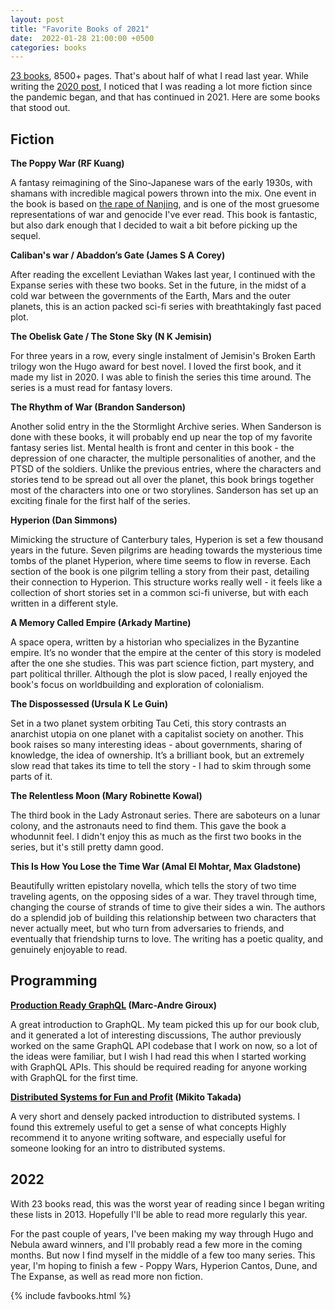 ```yaml
---
layout: post
title: "Favorite Books of 2021"
date:  2022-01-28 21:00:00 +0500
categories: books
---
```


[23 books](https://www.goodreads.com/user_challenges/27628650),
8500+ pages.
That's about half of what I read last year.
While writing the
[2020 post](/posts/books-2020/),
I noticed that I was reading a lot more fiction
since the pandemic began,
and that has continued in 2021.
Here are some books that stood out.

## Fiction

**The Poppy War (RF Kuang)**

A fantasy reimagining of
the Sino-Japanese wars of the early 1930s,
with shamans with incredible magical powers
thrown into the mix.
One event in the book is based on
[the rape of Nanjing](https://en.wikipedia.org/wiki/Nanjing_Massacre),
and is one of the most
gruesome representations of war and genocide
I've ever read.
This book is fantastic,
but also dark enough that
I decided to wait a bit
before picking up the sequel.

**Caliban's war / Abaddon’s Gate (James S A Corey)**

After reading the excellent Leviathan Wakes last year,
I continued with the Expanse series
with these two books.
Set in the future,
in the midst of a cold war
between the governments
of the Earth, Mars and the outer planets,
this is an action packed sci-fi series
with breathtakingly fast paced plot.

**The Obelisk Gate / The Stone Sky (N K Jemisin)**

For three years in a row,
every single instalment of
Jemisin's Broken Earth trilogy
won the Hugo award for best novel.
I loved the first book,
and it made my list in 2020.
I was able to finish the series this time around.
The series is a must read for fantasy lovers.

**The Rhythm of War (Brandon Sanderson)**

Another solid entry in the the Stormlight Archive series.
When Sanderson is done with these books,
it will probably end up near the top
of my favorite fantasy series list.
Mental health is front and center in this book -
the depression of one character,
the multiple personalities of another,
and the PTSD of the soldiers.
Unlike the previous entries,
where the characters and stories
tend to be spread out all over the planet,
this book brings together most of the characters
into one or two storylines.
Sanderson has set up an exciting finale
for the first half of the series.

**Hyperion (Dan Simmons)**

Mimicking the structure of Canterbury tales,
Hyperion is set a few thousand years in the future.
Seven pilgrims are heading towards
the mysterious time tombs of the planet Hyperion,
where time seems to flow in reverse.
Each section of the book is one pilgrim telling a story from their past,
detailing their connection to Hyperion.
This structure works really well -
it feels like a collection of short stories
set in a common sci-fi universe,
but with each written in a different style.

**A Memory Called Empire (Arkady Martine)**

A space opera,
written by a historian
who specializes in the Byzantine empire.
It’s no wonder that
the empire at the center of this story
is modeled after the one she studies.
This was part science fiction,
part mystery,
and part political thriller.
Although the plot is slow paced,
I really enjoyed the book's focus on worldbuilding
and exploration of colonialism.

**The Dispossessed (Ursula K Le Guin)**

Set in a two planet system orbiting Tau Ceti,
this story contrasts an anarchist utopia on one planet
with a capitalist society on another.
This book raises so many interesting ideas -
about governments,
sharing of knowledge,
the idea of ownership.
It’s a brilliant book,
but an extremely slow read
that takes its time to tell the story -
I had to skim through some parts of it.

**The Relentless Moon (Mary Robinette Kowal)**

The third book in the Lady Astronaut series.
There are saboteurs on a lunar colony,
and the astronauts need to find them.
This gave the book a whodunnit feel.
I didn't enjoy this as much as
the first two books in the series,
but it's still pretty damn good.

**This Is How You Lose the Time War (Amal El Mohtar, Max Gladstone)**

Beautifully written epistolary novella,
which tells the story of two time traveling agents,
on the opposing sides of a war.
They travel through time,
changing the course of strands of time
to give their sides a win.
The authors do a splendid job
of building this relationship between two characters
that never actually meet,
but who turn from adversaries to friends,
and eventually that friendship turns to love.
The writing has a poetic quality,
and genuinely enjoyable to read.

## Programming

**[Production Ready GraphQL](https://book.productionreadygraphql.com/) (Marc-Andre Giroux)**

A great introduction to GraphQL.
My team picked this up for our book club,
and it generated a lot of interesting discussions,
The author previously worked on the same GraphQL API codebase
that I work on now,
so a lot of the ideas were familiar,
but I wish I had read this
when I started working with GraphQL APIs.
This should be required reading for anyone
working with GraphQL for the first time.

**[Distributed Systems for Fun and Profit](http://book.mixu.net/distsys/) (Mikito Takada)**

A very short
and densely packed
introduction to distributed systems.
I found this extremely useful
to get a sense of what concepts
Highly recommend it to anyone writing software,
and especially useful for someone looking for
an intro to distributed systems.

## 2022

With 23 books read,
this was the worst year of reading
since I began writing these lists in 2013.
Hopefully I'll be able to read
more regularly this year.

For the past couple of years,
I've been making my way through
Hugo and Nebula award winners,
and I'll probably read a few more in the coming months.
But now I find myself in the middle of a few too many series.
This year, I'm hoping to finish a few -
Poppy Wars,
Hyperion Cantos,
Dune,
and The Expanse,
as well as read more non fiction.

{% include favbooks.html %}
